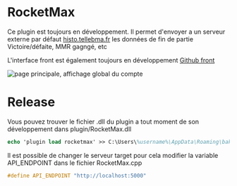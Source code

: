 # RocketMax

Ce plugin est toujours en développement. 
Il permet d'envoyer a un serveur externe par défaut [histo.tellebma.fr](https://rocketmax.tellebma.fr/) les données de fin de partie Victoire/défaite, MMR gagngé, etc

L'interface front est également toujours en développement [Github front](https://github.com/tellebma/RocketMax-FrontEnd)


![page principale, affichage global du compte](https://github.com/tellebma/RocketMax-FrontEnd/blob/main/doc/main_page.png)


# Release 
Vous pouvez trouver le fichier .dll du plugin a tout moment de son développement dans plugin/RocketMax.dll
```ps
echo 'plugin load rocketmax' >> C:\Users\%username%\AppData\Roaming\bakkesmod\bakkesmod\cfg\plugin.cfg
```

Il est possible de changer le serveur target pour cela modifier la variable API_ENDPOINT dans le fichier RocketMax.cpp
```cpp
#define API_ENDPOINT "http://localhost:5000"
```



